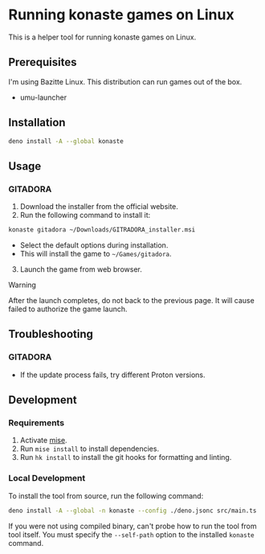 # Running konaste games on Linux

This is a helper tool for running konaste games on Linux.

## Prerequisites

I'm using Bazitte Linux. This distribution can run games out of the box.

- umu-launcher

## Installation

```bash
deno install -A --global konaste
```

## Usage

### GITADORA

1. Download the installer from the official website.
2. Run the following command to install it:

```bash
konaste gitadora ~/Downloads/GITRADORA_installer.msi
```

- Select the default options during installation.
- This will install the game to `~/Games/gitadora`.

3. Launch the game from web browser.

> [!WARNING]
> After the launch completes, do not back to the previous page. It will cause
> failed to authorize the game launch.

## Troubleshooting

### GITADORA

- If the update process fails, try different Proton versions.

## Development

### Requirements

1. Activate [mise](https://mise.jdx.dev/).
2. Run `mise install` to install dependencies.
3. Run `hk install` to install the git hooks for formatting and linting.

### Local Development

To install the tool from source, run the following command:

```bash
deno install -A --global -n konaste --config ./deno.jsonc src/main.ts
```

If you were not using compiled binary, can't probe how to run the tool from tool itself.
You must specify the `--self-path` option to the installed `konaste` command.
